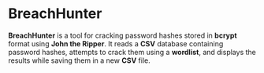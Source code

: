 # BreachHunter
**BreachHunter** is a tool for cracking password hashes stored in **bcrypt** format using **John the Ripper**. It reads a **CSV** database containing password hashes, attempts to crack them using a **wordlist**, and displays the results while saving them in a new **CSV** file.
